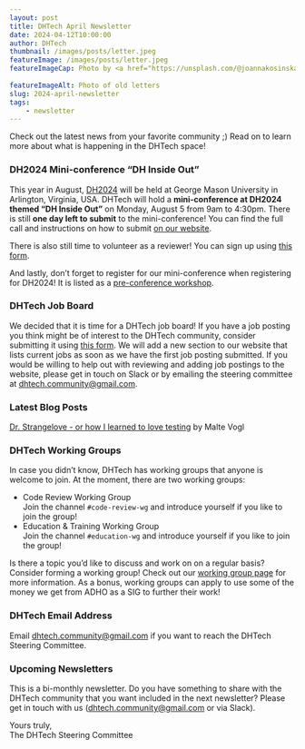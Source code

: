 ```yaml
---
layout: post
title: DHTech April Newsletter
date: 2024-04-12T10:00:00
author: DHTech
thumbnail: /images/posts/letter.jpeg
featureImage: /images/posts/letter.jpeg
featureImageCap: Photo by <a href="https://unsplash.com/@joannakosinska?utm_content=creditCopyText&utm_medium=referral&utm_source=unsplash">Joanna Kosinska</a> on <a href="https://unsplash.com/photos/brown-paper-and-black-pen-B6yDtYs2IgY?utm_content=creditCopyText&utm_medium=referral&utm_source=unsplash">Unsplash</a>
  
featureImageAlt: Photo of old letters
slug: 2024-april-newsletter
tags:
    - newsletter
---
```



Check out the latest news from your favorite community ;) Read on to learn more about what is happening in the DHTech space!

<!--more-->

### DH2024 Mini-conference “DH Inside Out”

This year in August, [DH2024](https://dh2024.adho.org/) will be held at George Mason University in Arlington, Virginia, USA. DHTech will hold a **mini-conference at DH2024 themed “DH Inside Out”** on Monday, August 5 from 9am to 4:30pm. There is still **one day left to submit** to the mini-conference! You can find the full call and instructions on how to submit [on our website](https://dh-tech.github.io/blog/2023/12/19/dh-inside-out-dh2024/).

There is also still time to volunteer as a reviewer! You can sign up using [this form](https://forms.gle/jFiU21CK4kAGpeRm9).

And lastly, don’t forget to register for our mini-conference when registering for DH2024! It is listed as a [pre-conference workshop](https://dh2024.adho.org/program/workshops/).


### DHTech Job Board

We decided that it is time for a DHTech job board! If you have a job posting you think might be of interest to the DHTech community, consider submitting it using [this form](https://docs.google.com/forms/d/12yCTlRrUPdJBg-v1OFJgy2p25ZDV2pIMvjgl9fQax6U/edit). We will add a new section to our website that lists current jobs as soon as we have the first job posting submitted. If you would be willing to help out with reviewing and adding job postings to the website, please get in touch on Slack or by emailing the steering committee at [dhtech.community@gmail.com](mailto:dhtech.community@gmail.com).


### Latest Blog Posts
[Dr. Strangelove - or how I learned to love testing](https://dh-tech.github.io/blog/2024/04/24/love-testing/) by Malte Vogl


### DHTech Working Groups

In case you didn’t know, DHTech has working groups that anyone is welcome to join. At the moment, there are two working groups:
- Code Review Working Group  
Join the channel `#code-review-wg` and introduce yourself if you like to join the group!
- Education & Training Working Group  
Join the channel `#education-wg` and introduce yourself if you like to join the group!

Is there a topic you’d like to discuss and work on on a regular basis? Consider forming a working group! Check out our [working group page](https://dh-tech.github.io/working-groups/) for more information. As a bonus, working groups can apply to use some of the money we get from ADHO as a SIG to further their work!


### DHTech Email Address

Email [dhtech.community@gmail.com](mailto:dhtech.community@gmail.com) if you want to reach the DHTech Steering Committee.


### Upcoming Newsletters

This is a bi-monthly newsletter. Do you have something to share with the DHTech community that you want included in the next newsletter? Please get in touch with us ([dhtech.community@gmail.com](mailto:dhtech.community@gmail.com) or via Slack).


Yours truly,  
The DHTech Steering Committee
